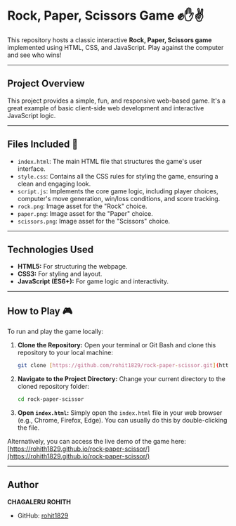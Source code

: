 # Rock, Paper, Scissors Game ✊✋✌️

This repository hosts a classic interactive **Rock, Paper, Scissors game** implemented using HTML, CSS, and JavaScript. Play against the computer and see who wins!

---

## Project Overview

This project provides a simple, fun, and responsive web-based game. It's a great example of basic client-side web development and interactive JavaScript logic.

---

## Files Included 📁

* `index.html`: The main HTML file that structures the game's user interface.
* `style.css`: Contains all the CSS rules for styling the game, ensuring a clean and engaging look.
* `script.js`: Implements the core game logic, including player choices, computer's move generation, win/loss conditions, and score tracking.
* `rock.png`: Image asset for the "Rock" choice.
* `paper.png`: Image asset for the "Paper" choice.
* `scissors.png`: Image asset for the "Scissors" choice.

---

## Technologies Used

* **HTML5:** For structuring the webpage.
* **CSS3:** For styling and layout.
* **JavaScript (ES6+):** For game logic and interactivity.

---

## How to Play 🎮

To run and play the game locally:

1.  **Clone the Repository:**
    Open your terminal or Git Bash and clone this repository to your local machine:
    ```bash
    git clone [https://github.com/rohit1829/rock-paper-scissor.git](https://github.com/rohit1829/rock-paper-scissor.git)
    ```

2.  **Navigate to the Project Directory:**
    Change your current directory to the cloned repository folder:
    ```bash
    cd rock-paper-scissor
    ```

3.  **Open `index.html`:**
    Simply open the `index.html` file in your web browser (e.g., Chrome, Firefox, Edge). You can usually do this by double-clicking the file.

Alternatively, you can access the live demo of the game here:
[https://rohith1829.github.io/rock-paper-scissor/](https://rohith1829.github.io/rock-paper-scissor/)

---

## Author

**CHAGALERU ROHITH**
* GitHub: [rohit1829](https://github.com/rohit1829)
